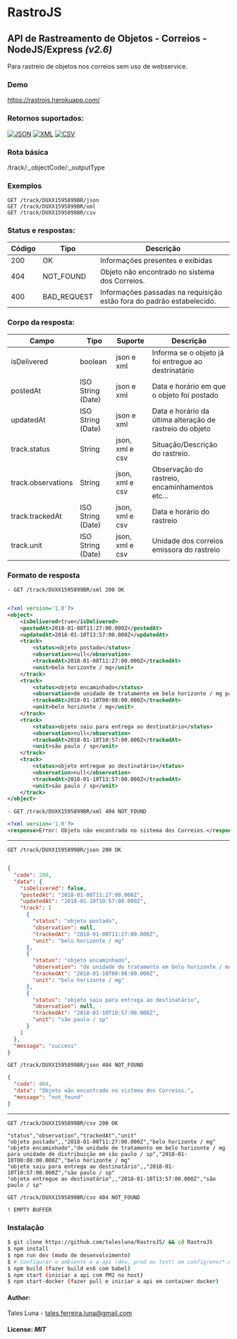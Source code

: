 # RastroJS

## API de Rastreamento de Objetos - Correios - NodeJS/Express *(v2.6)*
Para rastreio de objetos nos correios sem uso de webservice.

### Demo

https://rastrojs.herokuapp.com/



### Retornos suportados:
[![JSON](https://img.shields.io/badge/JSON-yellowgreen.svg?style=flat-square)](#)
[![XML](https://img.shields.io/badge/XML-blue.svg?style=flat-square)](#)
[![CSV](https://img.shields.io/badge/CSV-red.svg?style=flat-square)](#)


### Rota básica
/track/:_objectCode/:_outputType

### Exemplos
``` 
GET /track/DUXX1595899BR/json
GET /track/DUXX1595899BR/xml
GET /track/DUXX1595899BR/csv
```


### Status e respostas:

|Código|Tipo|Descrição|
|---|---|---|
|200|OK|Informações presentes e exibidas
|404|NOT_FOUND|Objeto não encontrado no sistema dos Correios.
|400|BAD_REQUEST|Informações passadas na requisição estão fora do padrão estabelecido.


### Corpo da resposta:
|Campo|Tipo|Suporte|Descrição
|---|---|---|---|
|isDelivered|boolean|json e xml|Informa se o objeto já foi entregue ao destrinatário
|postedAt|ISO String (Date)|json e xml|Data e horário em que o objeto foi postado
|updatedAt|ISO String (Date)|json e xml|Data e horário da última alteração de rastreio do objeto
|track.status|String|json, xml e csv|Situação/Descrição do rastreio.
|track.observations|String|json, xml e csv|Observação do rastreio, encaminhamentos etc...
|track.trackedAt|ISO String (Date)|json, xml e csv|Data e horário do rastreio
|track.unit|ISO String (Date)|json, xml e csv|Unidade dos correios emissora do rastreio

### Formato de resposta

```
- GET /track/DUXX1595899BR/xml 200 OK
```

```xml

<?xml version='1.0'?>
<object>
    <isDelivered>true</isDelivered>
    <postedAt>2018-01-08T11:27:00.000Z</postedAt>
    <updatedAt>2018-01-10T13:57:00.000Z</updatedAt>
    <track>
        <status>objeto postado</status>
        <observation>null</observation>
        <trackedAt>2018-01-08T11:27:00.000Z</trackedAt>
        <unit>belo horizonte / mg</unit>
    </track>
    <track>
        <status>objeto encaminhado</status>
        <observation>de unidade de tratamento em belo horizonte / mg para unidade de distribuição em são paulo / sp</observation>
        <trackedAt>2018-01-10T00:08:00.000Z</trackedAt>
        <unit>belo horizonte / mg</unit>
    </track>
    <track>
        <status>objeto saiu para entrega ao destinatário</status>
        <observation>null</observation>
        <trackedAt>2018-01-10T10:57:00.000Z</trackedAt>
        <unit>são paulo / sp</unit>
    </track>
    <track>
        <status>objeto entregue ao destinatário</status>
        <observation>null</observation>
        <trackedAt>2018-01-10T13:57:00.000Z</trackedAt>
        <unit>são paulo / sp</unit>
    </track>         
</object>
```

```
- GET /track/DUXX1595899BR/xml 404 NOT_FOUND
```

```xml
<?xml version='1.0'?>
<response>Error: Objeto não encontrado no sistema dos Correios.</response>
```
---


```
GET /track/DUXX1595899BR/json 200 OK
```

```json

{
  "code": 200,
  "data": {
    "isDelivered": false,
    "postedAt": "2018-01-08T11:27:00.000Z",
    "updatedAt": "2018-01-10T10:57:00.000Z",
    "track": [
      {
        "status": "objeto postado",
        "observation": null,
        "trackedAt": "2018-01-08T11:27:00.000Z",
        "unit": "belo horizonte / mg"
      },
      {
        "status": "objeto encaminhado",
        "observation": "de unidade de tratamento em belo horizonte / mg para unidade de distribuição em são paulo / sp",
        "trackedAt": "2018-01-10T00:08:00.000Z",
        "unit": "belo horizonte / mg"
      },
      {
        "status": "objeto saiu para entrega ao destinatário",
        "observation": null,
        "trackedAt": "2018-01-10T10:57:00.000Z",
        "unit": "são paulo / sp"
      }
    ]  
  },
  "message": "success"
}
```

```
GET /track/DUXX1595899BR/json 404 NOT_FOUND
```

```json
{
  "code": 404,
  "data": "Objeto não encontrado no sistema dos Correios.",
  "message": "not_found"
}
```
---


```
GET /track/DUXX1595899BR/csv 200 OK
```

```CSV
"status","observation","trackedAt","unit"
"objeto postado",,"2018-01-08T11:27:00.000Z","belo horizonte / mg"
"objeto encaminhado","de unidade de tratamento em belo horizonte / mg para unidade de distribuição em são paulo / sp","2018-01-10T00:08:00.000Z","belo horizonte / mg"
"objeto saiu para entrega ao destinatário",,"2018-01-10T10:57:00.000Z","são paulo / sp"
"objeto entregue ao destinatário",,"2018-01-10T13:57:00.000Z","são paulo / sp"
```
       
```
GET /track/DUXX1595899BR/csv 404 NOT_FOUND
```
```
! EMPTY BUFFER
```


### Instalação

```sh
$ git clone https://github.com/talesluna/RastroJS/ && cd RastroJS
$ npm install
$ npm run dev (modo de desenvolvimento)
$ # Configurar o ambiente e a api (dev, prod ou test) em config/env/*.env.js
$ npm build (fazer build es6 com babel)
$ npm start (iniciar a api com PM2 no host)
$ npm start-docker (fazer pull e iniciar a api em container docker)
```



#### Author: 
Tales Luna - <tales.ferreira.luna@gmail.com>
#### License: *MIT*

